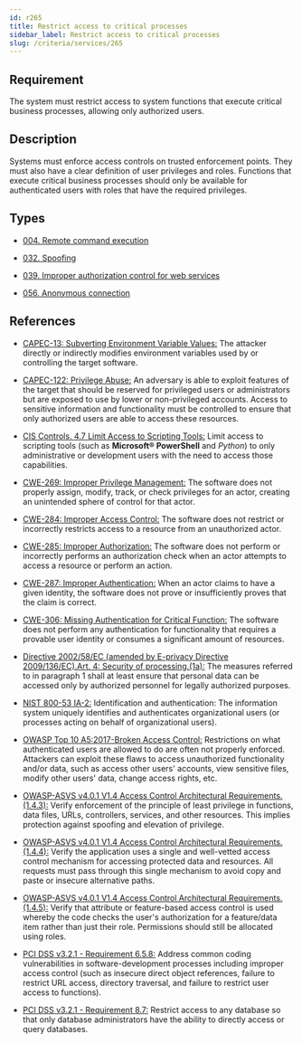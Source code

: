 ```yaml
---
id: r265
title: Restrict access to critical processes
sidebar_label: Restrict access to critical processes
slug: /criteria/services/265
---
```


## Requirement

The system must restrict access to system functions
that execute critical business processes,
allowing only authorized users.

## Description

Systems must enforce access controls on trusted enforcement points.
They must also have a clear definition of user privileges and roles.
Functions that execute critical business processes should only be available for
authenticated users with roles that have the required privileges.

## Types

- [004. Remote command execution](/types/004)

- [032. Spoofing](/types/032)

- [039. Improper authorization control for web services](/types/039)

- [056. Anonymous connection](/types/056)

## References

- [CAPEC-13: Subverting Environment Variable Values:](http://capec.mitre.org/data/definitions/13.html)
The attacker directly or indirectly modifies environment variables used by or
controlling the target software.

- [CAPEC-122: Privilege Abuse:](http://capec.mitre.org/data/definitions/122.html)
An adversary is able to exploit features of the target that should be reserved
for privileged users or administrators but are exposed to use by lower or
non-privileged accounts.
Access to sensitive information and functionality must be controlled to ensure
that only authorized users are able to access these resources.

- [CIS Controls. 4.7 Limit Access to Scripting Tools:](https://www.cisecurity.org/controls/)
Limit access to scripting tools (such as **Microsoft® PowerShell** and
*Python*) to only administrative or development users with the need to access
those capabilities.

- [CWE-269: Improper Privilege Management:](https://cwe.mitre.org/data/definitions/269.html)
The software does not properly assign, modify, track, or check privileges for
an actor,
creating an unintended sphere of control for that actor.

- [CWE-284: Improper Access Control:](https://cwe.mitre.org/data/definitions/284.html)
The software does not restrict or incorrectly restricts access to a resource
from an unauthorized actor.

- [CWE-285: Improper Authorization:](https://cwe.mitre.org/data/definitions/285.html)
The software does not perform or incorrectly performs an authorization check
when an actor attempts to access a resource or perform an action.

- [CWE-287: Improper Authentication:](https://cwe.mitre.org/data/definitions/287.html)
When an actor claims to have a given identity,
the software does not prove or insufficiently proves that the claim is correct.

- [CWE-306: Missing Authentication for Critical Function:](https://cwe.mitre.org/data/definitions/306.html)
The software does not perform any authentication for functionality that
requires a provable user identity or consumes a significant amount of
resources.

- [Directive 2002/58/EC (amended by E-privacy Directive 2009/136/EC).Art. 4: Security of processing.(1a):](https://eur-lex.europa.eu/legal-content/EN/TXT/PDF/?uri=CELEX:02002L0058-20091219)
The measures referred to in paragraph 1 shall at least ensure that personal
data can be accessed only by authorized personnel for legally authorized
purposes.

- [NIST 800-53 IA-2:](https://nvd.nist.gov/800-53/Rev4/control/IA-2)
Identification and authentication:
The information system uniquely identifies and authenticates
organizational users (or processes acting on behalf of organizational users).

- [OWASP Top 10 A5:2017-Broken Access Control:](https://owasp.org/www-project-top-ten/OWASP_Top_Ten_2017/Top_10-2017_A5-Broken_Access_Control)
Restrictions on what authenticated users are allowed to do are often not
properly enforced.
Attackers can exploit these flaws to access unauthorized functionality and/or
data, such as access other users' accounts, view sensitive files,
modify other users' data, change access rights, etc.

- [OWASP-ASVS v4.0.1 V1.4 Access Control Architectural Requirements.(1.4.3):](https://owasp.org/www-project-application-security-verification-standard/)
Verify enforcement of the principle of least privilege in functions, data
files, URLs, controllers, services, and other resources.
This implies protection against spoofing and elevation of privilege.

- [OWASP-ASVS v4.0.1 V1.4 Access Control Architectural Requirements.(1.4.4):](https://owasp.org/www-project-application-security-verification-standard/)
Verify the application uses a single and well-vetted access control mechanism
for accessing protected data and resources.
All requests must pass through this single mechanism to avoid copy and paste or
insecure alternative paths.

- [OWASP-ASVS v4.0.1 V1.4 Access Control Architectural Requirements.(1.4.5):](https://owasp.org/www-project-application-security-verification-standard/)
Verify that attribute or feature-based access control is used whereby the code
checks the user's authorization for a feature/data item rather than just their
role.
Permissions should still be allocated using roles.

- [PCI DSS v3.2.1 - Requirement 6.5.8:](https://www.pcisecuritystandards.org/documents/PCI_DSS_v3-2-1.pdf)
Address common coding vulnerabilities in software-development processes
including improper access control
(such as insecure direct object references, failure to restrict URL access,
directory traversal, and failure to restrict user access to functions).

- [PCI DSS v3.2.1 - Requirement 8.7:](https://www.pcisecuritystandards.org/documents/PCI_DSS_v3-2-1.pdf)
Restrict access to any database so that only database administrators have the
ability to directly access or query databases.
